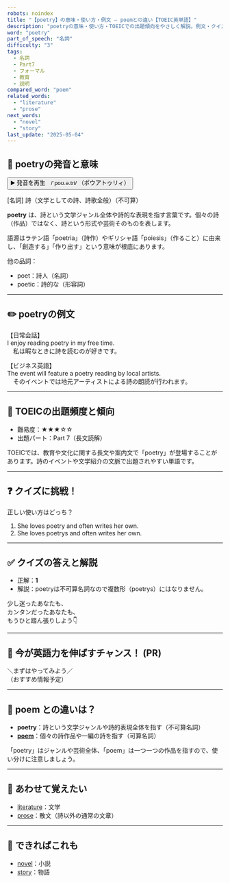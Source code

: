 ```yaml
---
robots: noindex
title: "【poetry】の意味・使い方・例文 ― poemとの違い【TOEIC英単語】"
description: "poetryの意味・使い方・TOEICでの出題傾向をやさしく解説。例文・クイズ付きでpoemとの違いもわかりやすく学べます。"
word: "poetry"
part_of_speech: "名詞"
difficulty: "3"
tags:
  - 名詞
  - Part7
  - フォーマル
  - 教育
  - 説明
compared_word: "poem"
related_words:
  - "literature"
  - "prose"
next_words:
  - "novel"
  - "story"
last_update: "2025-05-04"
---
```


## 🔰 poetryの発音と意味

<button class="play-audio" onclick="playTTS('poetry')">
  <span class="play-audio-main">
    ▶️ 発音を再生　/ˈpoʊ.ə.tri/
  </span>
  <span class="play-audio-sub">
    （ポウアトゥリィ）
  </span>
</button>

[名詞] 詩（文学としての詩、詩歌全般）（不可算）

**poetry** は、詩という文学ジャンル全体や詩的な表現を指す言葉です。個々の詩（作品）ではなく、詩という形式や芸術そのものを表します。

語源はラテン語「poetria」（詩作）やギリシャ語「poiesis」（作ること）に由来し、「創造する」「作り出す」という意味が根底にあります。

他の品詞：  
- poet：詩人（名詞）
- poetic：詩的な（形容詞）

---

## ✏️ poetryの例文

【日常会話】  
I enjoy reading poetry in my free time.  
　私は暇なときに詩を読むのが好きです。

【ビジネス英語】  
The event will feature a poetry reading by local artists.  
　そのイベントでは地元アーティストによる詩の朗読が行われます。

---

## 🎯 TOEICの出題頻度と傾向

- 難易度：★★★☆☆
- 出題パート：Part 7（長文読解）

TOEICでは、教育や文化に関する長文や案内文で「poetry」が登場することがあります。詩のイベントや文学紹介の文脈で出題されやすい単語です。

---

## ❓ クイズに挑戦！

正しい使い方はどっち？

1. She loves poetry and often writes her own.  
2. She loves poetrys and often writes her own.

---

## ✅ クイズの答えと解説

- 正解：**1**
- 解説：poetryは不可算名詞なので複数形（poetrys）にはなりません。

少し迷ったあなたも、  
カンタンだったあなたも、  
もうひと踏ん張りしよう👇️

---

## 🚀 今が英語力を伸ばすチャンス！ (PR)

<div class="info-center">
＼まずはやってみよう／<br>  
（おすすめ情報予定）
</div>

---

## 🤔  poem との違いは？

- **poetry**：詩という文学ジャンルや詩的表現全体を指す（不可算名詞）
- **[poem](/word/poem)**：個々の詩作品や一編の詩を指す（可算名詞）

「poetry」はジャンルや芸術全体、「poem」は一つ一つの作品を指すので、使い分けに注意しましょう。

---

## 🧩 あわせて覚えたい

- [literature](/word/literature)：文学
- [prose](/word/prose)：散文（詩以外の通常の文章）

---

## 📖 できればこれも

- [novel](/word/novel)：小説
- [story](/word/story)：物語

<!-- cvid: aid04_bid08 -->
